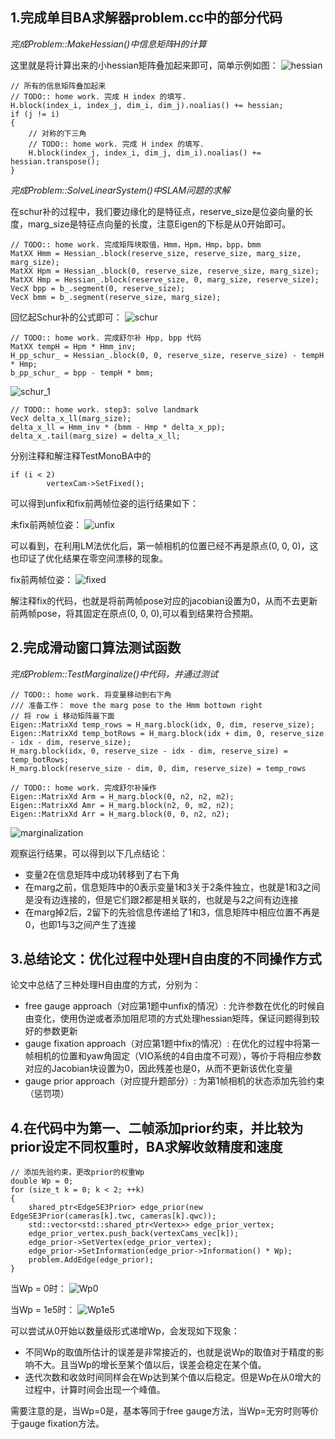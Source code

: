 ## 1.完成单目BA求解器problem.cc中的部分代码
*完成Problem::MakeHessian()中信息矩阵H的计算*

这里就是将计算出来的小hessian矩阵叠加起来即可，简单示例如图：
![hessian](./hessian.png)

    // 所有的信息矩阵叠加起来
    // TODO:: home work. 完成 H index 的填写.
    H.block(index_i, index_j, dim_i, dim_j).noalias() += hessian;
    if (j != i)
    {
        // 对称的下三角
        // TODO:: home work. 完成 H index 的填写.
        H.block(index_j, index_i, dim_j, dim_i).noalias() += hessian.transpose();
    }

*完成Problem::SolveLinearSystem()中SLAM问题的求解*

在schur补的过程中，我们要边缘化的是特征点，reserve_size是位姿向量的长度，marg_size是特征点向量的长度，注意Eigen的下标是从0开始即可。

    // TODO:: home work. 完成矩阵块取值，Hmm，Hpm，Hmp，bpp，bmm
    MatXX Hmm = Hessian_.block(reserve_size, reserve_size, marg_size, marg_size);
    MatXX Hpm = Hessian_.block(0, reserve_size, reserve_size, marg_size);
    MatXX Hmp = Hessian_.block(reserve_size, 0, marg_size, reserve_size);
    VecX bpp = b_.segment(0, reserve_size);
    VecX bmm = b_.segment(reserve_size, marg_size);

回忆起Schur补的公式即可：
![schur](./schur.png)

    // TODO:: home work. 完成舒尔补 Hpp, bpp 代码
    MatXX tempH = Hpm * Hmm_inv;
    H_pp_schur_ = Hessian_.block(0, 0, reserve_size, reserve_size) - tempH * Hmp;
    b_pp_schur_ = bpp - tempH * bmm;

![schur_1](./schur_1.png)

    // TODO:: home work. step3: solve landmark
    VecX delta_x_ll(marg_size);
    delta_x_ll = Hmm_inv * (bmm - Hmp * delta_x_pp);
    delta_x_.tail(marg_size) = delta_x_ll;

分别注释和解注释TestMonoBA中的

    if (i < 2)
            vertexCam->SetFixed();

可以得到unfix和fix前两帧位姿的运行结果如下：

未fix前两帧位姿：
![unfix](./unfix.png)

可以看到，在利用LM法优化后，第一帧相机的位置已经不再是原点(0, 0, 0)，这也印证了优化结果在零空间漂移的现象。

fix前两帧位姿：
![fixed](./fixed.png)

解注释fix的代码，也就是将前两帧pose对应的jacobian设置为0，从而不去更新前两帧pose，将其固定在原点(0, 0, 0),可以看到结果符合预期。

## 2.完成滑动窗口算法测试函数
*完成Problem::TestMarginalize()中代码，并通过测试*

    // TODO:: home work. 将变量移动到右下角
    /// 准备工作： move the marg pose to the Hmm bottown right
    // 将 row i 移动矩阵最下面
    Eigen::MatrixXd temp_rows = H_marg.block(idx, 0, dim, reserve_size);
    Eigen::MatrixXd temp_botRows = H_marg.block(idx + dim, 0, reserve_size - idx - dim, reserve_size);
    H_marg.block(idx, 0, reserve_size - idx - dim, reserve_size) = temp_botRows;
    H_marg.block(reserve_size - dim, 0, dim, reserve_size) = temp_rows

    // TODO:: home work. 完成舒尔补操作
    Eigen::MatrixXd Arm = H_marg.block(0, n2, n2, m2);
    Eigen::MatrixXd Amr = H_marg.block(n2, 0, m2, n2);
    Eigen::MatrixXd Arr = H_marg.block(0, 0, n2, n2);

![marginalization](./marginalization.png)

观察运行结果，可以得到以下几点结论：
* 变量2在信息矩阵中成功转移到了右下角
* 在marg之前，信息矩阵中的0表示变量1和3关于2条件独立，也就是1和3之间是没有边连接的，但是它们跟2都是相关联的，也就是与2之间有边连接
* 在marg掉2后，2留下的先验信息传递给了1和3，信息矩阵中相应位置不再是0，也即1与3之间产生了连接

## 3.总结论文：优化过程中处理H自由度的不同操作方式
论文中总结了三种处理H自由度的方式，分别为：
* free gauge approach（对应第1题中unfix的情况）: 允许参数在优化的时候自由变化，使用伪逆或者添加阻尼项的方式处理hessian矩阵，保证问题得到较好的参数更新
* gauge fixation approach（对应第1题中fix的情况）: 在优化的过程中将第一帧相机的位置和yaw角固定（VIO系统的4自由度不可观），等价于将相应参数对应的Jacobian块设置为0，因此残差也是0，从而不更新该优化变量
* gauge prior approach（对应提升题部分）: 为第1帧相机的状态添加先验约束（惩罚项）

## 4.在代码中为第一、二帧添加prior约束，并比较为prior设定不同权重时，BA求解收敛精度和速度

    // 添加先验约束，更改prior的权重Wp
    double Wp = 0;
    for (size_t k = 0; k < 2; ++k)
    {
        shared_ptr<EdgeSE3Prior> edge_prior(new EdgeSE3Prior(cameras[k].twc, cameras[k].qwc));
        std::vector<std::shared_ptr<Vertex>> edge_prior_vertex;
        edge_prior_vertex.push_back(vertexCams_vec[k]);
        edge_prior->SetVertex(edge_prior_vertex);
        edge_prior->SetInformation(edge_prior->Information() * Wp);
        problem.AddEdge(edge_prior);
    }

当Wp = 0时：
![Wp0](./Wp0.png)

当Wp = 1e5时：
![Wp1e5](./Wp1e5.png)

可以尝试从0开始以数量级形式递增Wp，会发现如下现象：
* 不同Wp的取值所估计的误差是非常接近的，也就是说Wp的取值对于精度的影响不大。且当Wp的增长至某个值以后，误差会稳定在某个值。
* 迭代次数和收敛时间同样会在Wp达到某个值以后稳定。但是Wp在从0增大的过程中，计算时间会出现一个峰值。

需要注意的是，当Wp=0是，基本等同于free gauge方法，当Wp=无穷时则等价于gauge fixation方法。